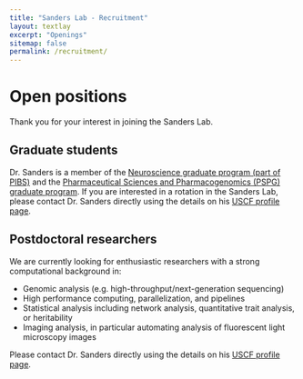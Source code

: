 ```yaml
---
title: "Sanders Lab - Recruitment"
layout: textlay
excerpt: "Openings"
sitemap: false
permalink: /recruitment/
---
```


# Open positions

Thank you for your interest in joining the Sanders Lab.

## Graduate students

Dr. Sanders is a member of the [Neuroscience graduate program (part of PIBS)](https://graduate.ucsf.edu/programs/neuroscience) and the [Pharmaceutical Sciences and Pharmacogenomics (PSPG) graduate program](https://pspg.ucsf.edu). If you are interested in a rotation in the Sanders Lab, please contact Dr. Sanders directly using the details on his [USCF profile page](https://profiles.ucsf.edu/stephan.sanders).

## Postdoctoral researchers

We are currently looking for enthusiastic researchers with a strong computational background in:

- Genomic analysis (e.g. high-throughput/next-generation sequencing)
- High performance computing, parallelization, and pipelines
- Statistical analysis including network analysis, quantitative trait analysis, or heritability
- Imaging analysis, in particular automating analysis of fluorescent light microscopy images

Please contact Dr. Sanders directly using the details on his [USCF profile page](https://profiles.ucsf.edu/stephan.sanders).

